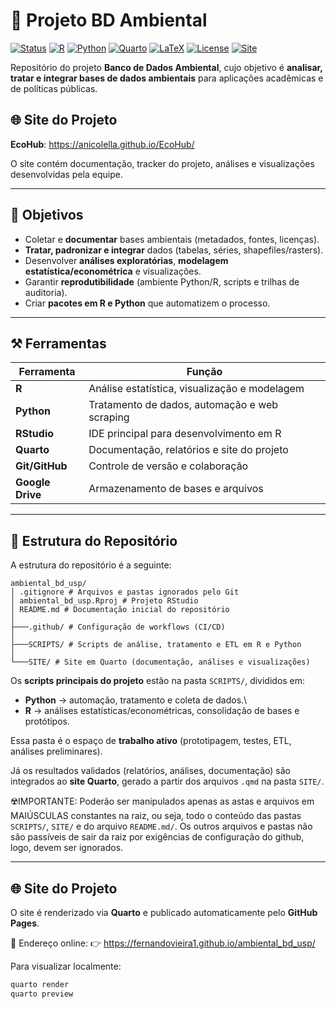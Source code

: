 # 📘 Projeto BD Ambiental

[![Status](https://img.shields.io/badge/Status-Work%20in%20Progress-yellow)]()
[![R](https://img.shields.io/badge/R-%3E%3D4.0-orange)](https://www.r-project.org/)
[![Python](https://img.shields.io/badge/Python-%3E%3D3.9-blue)](https://www.python.org/)
[![Quarto](https://img.shields.io/badge/Quarto-%3E%3D1.0-purple)](https://quarto.org/)
[![LaTeX](https://img.shields.io/badge/LaTeX-Project-lightgrey)](https://www.latex-project.org/)
[![License](https://img.shields.io/badge/License-USP-green.svg)](LICENSE)
[![Site](https://img.shields.io/badge/Site-EcoHub-brightgreen)](https://fernandovieira1.github.io/ambiental_bd_usp/)

Repositório do projeto **Banco de Dados Ambiental**, cujo objetivo é **analisar, tratar e integrar bases de dados ambientais** para aplicações acadêmicas e de políticas públicas.

## 🌐 Site do Projeto

**EcoHub**: https://anicolella.github.io/EcoHub/

O site contém documentação, tracker do projeto, análises e visualizações desenvolvidas pela equipe.

------------------------------------------------------------------------

## 📌 Objetivos

-   Coletar e **documentar** bases ambientais (metadados, fontes, licenças).
-   **Tratar, padronizar e integrar** dados (tabelas, séries, shapefiles/rasters).
-   Desenvolver **análises exploratórias**, **modelagem estatística/econométrica** e visualizações.
-   Garantir **reprodutibilidade** (ambiente Python/R, scripts e trilhas de auditoria).
-   Criar **pacotes em R e Python** que automatizem o processo.

------------------------------------------------------------------------

## ⚒️ Ferramentas

| Ferramenta       | Função                                        |
|------------------|-----------------------------------------------|
| **R**            | Análise estatística, visualização e modelagem |
| **Python**       | Tratamento de dados, automação e web scraping |
| **RStudio**      | IDE principal para desenvolvimento em R       |
| **Quarto**       | Documentação, relatórios e site do projeto    |
| **Git/GitHub**   | Controle de versão e colaboração              |
| **Google Drive** | Armazenamento de bases e arquivos             |

------------------------------------------------------------------------

## 📂 Estrutura do Repositório

A estrutura do repositório é a seguinte:

``` text
ambiental_bd_usp/
│ .gitignore # Arquivos e pastas ignorados pelo Git
│ ambiental_bd_usp.Rproj # Projeto RStudio
│ README.md # Documentação inicial do repositório
│
├───.github/ # Configuração de workflows (CI/CD)
│
├───SCRIPTS/ # Scripts de análise, tratamento e ETL em R e Python
│
└───SITE/ # Site em Quarto (documentação, análises e visualizações)
```

Os **scripts principais do projeto** estão na pasta `SCRIPTS/`, divididos em:

-   **Python** → automação, tratamento e coleta de dados.\
-   **R** → análises estatísticas/econométricas, consolidação de bases e protótipos.

Essa pasta é o espaço de **trabalho ativo** (prototipagem, testes, ETL, análises preliminares).

Já os resultados validados (relatórios, análises, documentação) são integrados ao **site Quarto**, gerado a partir dos arquivos `.qmd` na pasta `SITE/`.

☢️IMPORTANTE: Poderão ser manipulados apenas as astas e arquivos em MAIÚSCULAS constantes na raiz, ou seja, todo o conteúdo das pastas `SCRIPTS/`, `SITE/` e do arquivo `README.md/`. Os outros arquivos e pastas não são passíveis de sair da raiz por exigências de configuração do github, logo, devem ser ignorados.

------------------------------------------------------------------------

## 🌐 Site do Projeto

O site é renderizado via **Quarto** e publicado automaticamente pelo **GitHub Pages**.

📍 Endereço online:
👉 <https://fernandovieira1.github.io/ambiental_bd_usp/>

Para visualizar localmente:

```bash
quarto render 
quarto preview
